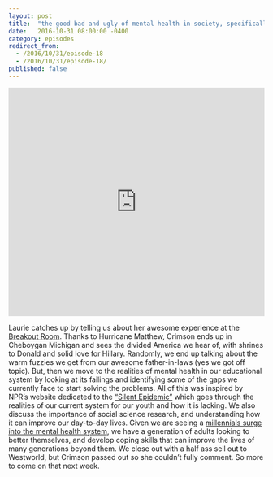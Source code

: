 ```yaml
---
layout: post
title:  "the good bad and ugly of mental health in society, specifically our schools and our personal lives"
date:   2016-10-31 08:00:00 -0400
category: episodes
redirect_from:
  - /2016/10/31/episode-18
  - /2016/10/31/episode-18/
published: false
---
```


<iframe width="100%" height="450" scrolling="no" frameborder="no" src="https://w.soundcloud.com/player/?url=https%3A//api.soundcloud.com/tracks/290995568%3Fsecret_token%3Ds-3t23h&amp;auto_play=false&amp;hide_related=false&amp;show_comments=true&amp;show_user=true&amp;show_reposts=false&amp;visual=true"></iframe>

Laurie catches up by telling us about her awesome experience at the [Breakout Room](https://breakoutgames.com/cincinnati/?gclid=CjwKEAjw-uDABRDPz4-0tp6T6lMSJADNoyPbwurz6SI9FYbX6_4YG9q3neNIftVMAMy3nSKQQFq8_BoCztbw_wcB). Thanks to Hurricane Matthew, Crimson ends up in Cheboygan Michigan and sees the divided America we hear of, with shrines to Donald and solid love for Hillary. Randomly, we end up talking about the warm fuzzies we get from our awesome father-in-laws (yes we got off topic). But, then we move to the realities of mental health in our educational system by looking at its failings and identifying some of the gaps we currently face to start solving the problems. All of this was inspired by NPR’s website dedicated to the [“Silent Epidemic”](http://apps.npr.org/mental-health/) which goes through the realities of our current system for our youth and how it is lacking. We also discuss the importance of social science research, and understanding how it can improve our day-to-day lives. Given we are seeing a [millennials surge into the mental health system](http://www.wsj.com/articles/students-flood-college-mental-health-centers-1476120902), we have a generation of adults looking to better themselves, and develop coping skills that can improve the lives of many generations beyond them. We close out with a half ass sell out to Westworld, but Crimson passed out so she couldn’t fully comment. So more to come on that next week.

